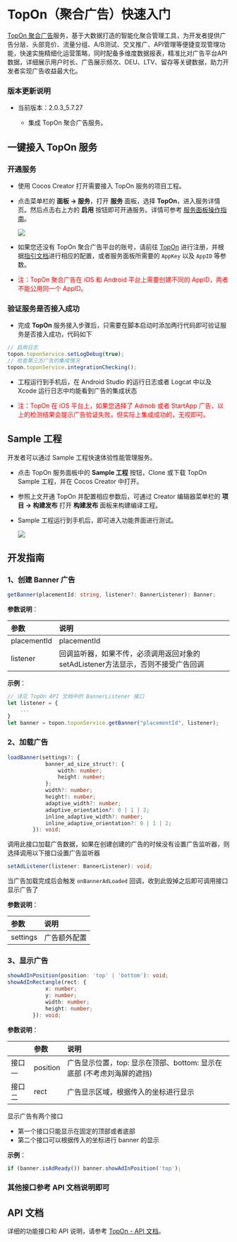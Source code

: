 # TopOn（聚合广告）快速入门

[TopOn 聚合广告](https://www.toponad.com)服务，基于大数据打造的智能化聚合管理工具，为开发者提供广告分层、头部竞价、流量分组、A/B测试、交叉推广、API管理等便捷变现管理功能，快速实施精细化运营策略，同时配备多维度数据报表，精准比对广告平台API数据，详细展示用户时长、广告展示频次、DEU、LTV、留存等关键数据，助力开发者实现广告收益最大化。

### 版本更新说明

- 当前版本：2.0.3_5.7.27 

    - 集成 TopOn 聚合广告服务。

## 一键接入 TopOn 服务

### 开通服务

- 使用 Cocos Creator 打开需要接入 TopOn 服务的项目工程。

- 点击菜单栏的 **面板 -> 服务**，打开 **服务** 面板，选择 **TopOn**，进入服务详情页。然后点击右上方的 **启用** 按钮即可开通服务。详情可参考 [服务面板操作指南](./user-guide.md)。

  ![](toponad/toponad-panel.png)

- 如果您还没有 TopOn 聚合广告平台的账号，请前往 [TopOn](https://app.toponad.com/#/register) 进行注册，并根据[指引文档](https://docs.toponad.com/#/zh-cn/android/GetStarted/TopOn_Get_Started)进行相应的配置，或者服务面板所需要的 `AppKey` 以及 `AppID` 等参数。

* <font color="red">注：TopOn 聚合广告在 iOS 和 Android 平台上需要创建不同的 AppID，两者不能公用同一个 AppID。</font>


### 验证服务是否接入成功

- 完成 **TopOn** 服务接入步骤后，只需要在脚本启动时添加两行代码即可验证服务是否接入成功，代码如下

```ts
// 启用日志
topon.toponService.setLogDebug(true);
// 检查第三方广告的集成情况
topon.toponService.integrationChecking();

```

- 工程运行到手机后，在 Android Studio 的运行日志或者 Logcat 中以及 Xcode 运行日志中均能看到广告的集成状态

* <font color="red">注：TopOn 在 iOS 平台上，如果您选择了 Admob 或者 StartApp 广告，以上的检测结果会提示广告验证失败，但实际上集成成功的，无视即可。</font>

## Sample 工程

开发者可以通过 Sample 工程快速体验性能管理服务。

- 点击 TopOn 服务面板中的 **Sample 工程** 按钮，Clone 或下载 TopOn Sample 工程，并在 Cocos Creator 中打开。

- 参照上文开通 TopOn 并配置相应参数后，可通过 Creator 编辑器菜单栏的 **项目 -> 构建发布** 打开 **构建发布** 面板来构建编译工程。

- Sample 工程运行到手机后，即可进入功能界面进行测试。

  ![](toponad/toponad-sample.png)

## 开发指南

### 1、创建 Banner 广告

```ts
getBanner(placementId: string, listener?: BannerListener): Banner;
```

**参数说明**：

| 参数 | 说明 |  
| :---------- | :------------- |  
|  placementId | placementId | 
|  listener | 回调监听器，如果不传，必须调用返回对象的setAdListener方法显示，否则不接受广告回调 | 

**示例**：

```js
// 详见 TopOn API 文档中的 BannerListener 接口
let listener = {
    ...
}
let banner = topon.toponService.getBanner("placementId", listener);
```

### 2、加载广告
```ts
loadBanner(settings?: {
            banner_ad_size_struct?: {
                width: number;
                height: number;
            };
            width?: number;
            height?: number;
            adaptive_width?: number;
            adaptive_orientation?: 0 | 1 | 2;
            inline_adaptive_width?: number;
            inline_adaptive_orientation?: 0 | 1 | 2;
        }): void;
```

调用此接口加载广告数据，如果在创建创建的广告的时候没有设置广告监听器，则选择调用以下接口设置广告监听器

```ts
setAdListener(listener: BannerListener): void;
```

当广告加载完成后会触发 `onBannerAdLoaded` 回调，收到此毁掉之后即可调用接口显示广告了

**参数说明**：

| 参数 | 说明 |  
| :---------- | :------------- |  
|  settings | 广告额外配置 | 

### 3、显示广告
```ts
showAdInPosition(position: 'top' | 'bottom'): void;
showAdInRectangle(rect: {
            x: number;
            y: number;
            width: number;
            height: number;
        }): void;
```

**参数说明**：

| | 参数 | 说明 |  
| :--- | :---------- | :------------- |  
| 接口一 |  position | 广告显示位置，top: 显示在顶部、bottom: 显示在底部 (不考虑刘海屏的遮挡) | 
| 接口二 |  rect | 广告显示区域，根据传入的坐标进行显示 | 

显示广告有两个接口
- 第一个接口只能显示在固定的顶部或者底部
- 第二个接口可以根据传入的坐标进行 banner 的显示

**示例**：
```ts
if (banner.isAdReady()) banner.showAdInPosition('top');
```

### 其他接口参考 API 文档说明即可


## API 文档

详细的功能接口和 API 说明，请参考 [TopOn - API 文档](https://service.cocos.com/document/api/modules/topon.html)。
